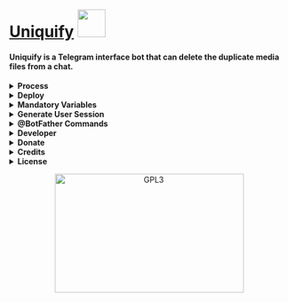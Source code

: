 <h1 align="left">
    <a href="https://github.com/m4mallu">Uniquify</a>
    <img src="https://telegra.ph/file/a71f4bc9ab29ac3c80c1e.gif" height="50">
</h1>

#### Uniquify is a Telegram interface bot that can delete the duplicate media files from a chat.

<details>
    <summary><b>Process</b></summary>
    <p align="left"></p>
    <ul>
        <li>Bot is an interface only.</li>
        <li>Session user is doing the job.</li>
        <li>So, <strike>Bot doesn't need to be in the chat</strike>.</li>
        <li>Session user <strike>need to be an admin</strike> in the chat with <code>Delete messages privilege</code></li>
        <li>Commands can only run by the <code>Authorized users.</code></li>
        <li>Add chat id using command -  Eg: <code>/chat -100123456789</code> (-100 not mandatory)</li>
        <li>Add a delay to the process - Eg: <code>/delay 2</code> (Delay not mandatory)</li>
        <li>Finally, run <code>/purge</code> to start the process.</li>
        <li><strong>Presently supported media  types are <code>documents, video and audio</code>.</strong></li>
    </ul>
</details>
<details>
    <summary><b>Deploy</b></summary>
    <p align="left"></p>
    <b>1. <u>Deploy to Heroku</u></b><br>
        <a href="https://heroku.com/deploy?template=https://github.com/oming04/hpus">
            <img height="30px" src="https://img.shields.io/badge/Deploy%20To%20Heroku-blueviolet?style=for-the-badge&logo=heroku">
    </a><br><br>
    <b>2. <u>Deploy to VPS</u></b><br>
    <ul>
        <li>Open a Linux Terminal and run the following commands.</li>
        <li><code>git clone https://github.com/m4mallu/uniquify</code></li>
        <li><code>cd uniquify</code></li>
        <li>Create a <code>config.py</code> file with the mandatory variables.(Refer <code>sample_config.py</code>)</li>
        <li>Run the following commands in the same terminal opened.</li>
        <li><code>virtualenv -p python3 venv</code></li>
        <li><code>. ./venv/bin/activate</code></li>
        <li><code>pip3 install -r requirements.txt</code></li>
        <li><code>python3 main.py</code></li>
    </ul>
</details>
<details>
    <summary><b>Mandatory Variables</b></summary>
    <p align="left">
        
    API_HASH            -   Your API Hash from my.telegram.org
    API_ID              -   Your API ID from my.telegram.org
    BOT_TOKEN           -   Your Bot Token from @BotFather
    AUTH_USERS          -   Create a list of User Ids to use this bot
    TG_USER_SESSION     -   Your Telegram User Session String
</details>
<details>
    <summary><b>Generate User Session</b></summary>
    <p align="left"></p>
    <a href="https://replit.com/@m4mallu/PyrogramStringSessionMaker">
        <img src="https://img.shields.io/badge/Generate-String%20Session-orange" height="30" />
</a>
    <ul>
        <li>Open the above link and start the application.</li>
        <li>Give your APP_ID, API_HASH - Get it from <a href="https://my.telegram.org/auth"><b>HERE</b></a> </li>
        <li>On the next step, select <code>1 = User Bot</code> option .</li>
        <li>Give your phone number in <a href="https://www.cm.com/blog/how-to-format-international-telephone-numbers/">international format</a> .</li>
        <li>Give the OTP and Auth Phrase if any</li>
        <li>This will get your long user session string</li>
        <li><a href="https://docs.pyrogram.org/topics/storage-engines?highlight=string%20sessions#session-strings"><b>Keep the String safe, anyone can access your account using it.</b></a></li>
    </ul>
</details>
<details>
    <summary><b>@BotFather Commands</b></summary>
    <p align="left"></p>
    
    start   -   Check alive
    chat    -   Add chat id (Admin Only)
    delay   -   Add a process delay (Admin Only)
    purge   -   Initiate the process (Admin Only)
</details>
<details>
  <summary><b>Developer</b></summary>
    <p align="left">
        <img alt="GPL3" src ="https://c.tenor.com/10Zdx_RXqgcAAAAC/programming-crazy.gif" width="260px" style="max-width:100%;"/><br>
            <a href="https://t.me/space4renjith"><img src="https://img.shields.io/badge/Renjith-Mangal-orange" height="24">
        </a>&nbsp;
            <a href="https://t.me/rmprojects"><img src="https://img.shields.io/badge/Updates-Channel-orange" height="24">
        </a>
</p>
</details>
<details>
    <summary><b>Donate</b></summary>
    <p align="left"><br>
    <b>Buy me a coffee for the work !</b><br>
    <img src="https://telegra.ph/file/b926b7e8ea84826d81d8a.png" width="260px" style="max-width:100%;"/><br><br>
      <a href="https://www.paypal.me/space4renjith" target="_blank">
        <img src="https://img.shields.io/badge/Donate-Me-blueviolet?style=for-the-badge&logo=paypal">
    </a>
</p>
</details>
<details>
  <summary><b>Credits</b></summary>
    <p align="left">
      <a href="https://github.com/pyrogram/pyrogram">
        <img src="https://img.shields.io/badge/Pyrogram-MTProto%20API-orange?style=for-the-badge&logo=pyrogram" height="32.8">
    </a>
</p>
</details>
<details>
  <summary><b>License</b></summary>
    <p align="left">
    <a href="https://choosealicense.com/licenses/gpl-3.0/">
        <img src="https://img.shields.io/badge/License-GPLv3-blueviolet?style=for-the-badge&logo=gplv3">
    </a>
</p>
</details>
<p align="center">
    <a href="https://t.me/space4renjith">
        <img alt="GPL3" src ="https://telegra.ph/file/c4f778ccfc576a954dd20.gif" width="340" height="214"/>
    </a>
</p>


